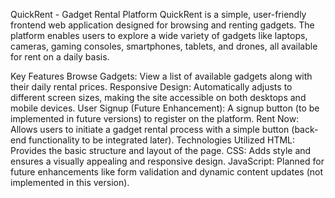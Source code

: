 QuickRent - Gadget Rental Platform
QuickRent is a simple, user-friendly frontend web application designed for browsing and renting gadgets. The platform enables users to explore a wide variety of gadgets like laptops, cameras, gaming consoles, smartphones, tablets, and drones, all available for rent on a daily basis.

Key Features
Browse Gadgets: View a list of available gadgets along with their daily rental prices.
Responsive Design: Automatically adjusts to different screen sizes, making the site accessible on both desktops and mobile devices.
User Signup (Future Enhancement): A signup button (to be implemented in future versions) to register on the platform.
Rent Now: Allows users to initiate a gadget rental process with a simple button (back-end functionality to be integrated later).
Technologies Utilized
HTML: Provides the basic structure and layout of the page.
CSS: Adds style and ensures a visually appealing and responsive design.
JavaScript: Planned for future enhancements like form validation and dynamic content updates (not implemented in this version).
